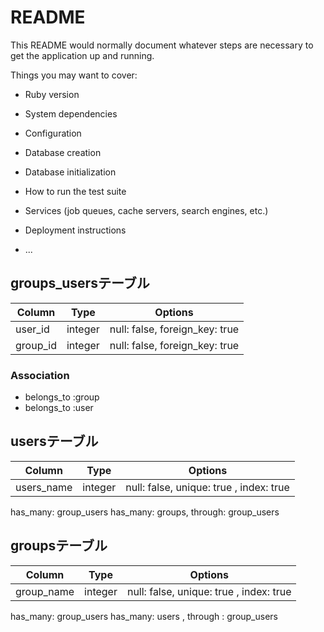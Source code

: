 # README

This README would normally document whatever steps are necessary to get the
application up and running.

Things you may want to cover:

* Ruby version

* System dependencies

* Configuration

* Database creation

* Database initialization

* How to run the test suite

* Services (job queues, cache servers, search engines, etc.)

* Deployment instructions

* ...

## groups_usersテーブル

|Column|Type|Options|
|------|----|-------|
|user_id|integer|null: false, foreign_key: true|
|group_id|integer|null: false, foreign_key: true|

### Association
- belongs_to :group
- belongs_to :user

## usersテーブル
|Column|Type|Options|
|------|----|-------|
|users_name|integer|null: false, unique: true , index: true|

has_many: group_users
has_many: groups, through: group_users

## groupsテーブル
|Column|Type|Options|
|------|----|-------|
|group_name|integer|null: false, unique: true , index: true|

has_many: group_users
has_many: users , through : group_users
